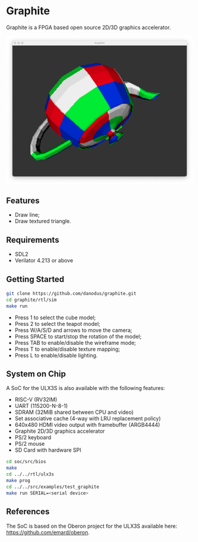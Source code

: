 # Graphite

Graphite is a FPGA based open source 2D/3D graphics accelerator.

![Utah Teapot](doc/teapot.png)

## Features

- Draw line;
- Draw textured triangle.

## Requirements

- SDL2
- Verilator 4.213 or above

## Getting Started
```bash
git clone https://github.com/danodus/graphite.git
cd graphite/rtl/sim
make run
```

- Press 1 to select the cube model;
- Press 2 to select the teapot model;
- Press W/A/S/D and arrows to move the camera;
- Press SPACE to start/stop the rotation of the model;
- Press TAB to enable/disable the wireframe mode;
- Press T to enable/disable texture mapping;
- Press L to enable/disable lighting.

## System on Chip

A SoC for the ULX3S is also available with the following features:
- RISC-V (RV32IM)
- UART (115200-N-8-1)
- SDRAM (32MiB shared between CPU and video)
- Set associative cache (4-way with LRU replacement policy)
- 640x480 HDMI video output with framebuffer (ARGB4444)
- Graphite 2D/3D graphics accelerator
- PS/2 keyboard
- PS/2 mouse
- SD Card with hardware SPI

```bash
cd soc/src/bios
make
cd ../../rtl/ulx3s
make prog
cd ../../src/examples/test_graphite
make run SERIAL=<serial device>
```

## References

The SoC is based on the Oberon project for the ULX3S available here: https://github.com/emard/oberon.

